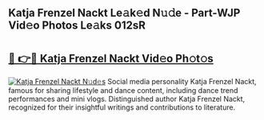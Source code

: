 ## Katja Frenzel Nackt Le𝚊k𝚎d N𝚞𝚍e - Part-WJP Vid𝚎o Photos Le𝚊ks 012sR

# <h2><a href="http://fb8wtr.evod.top/?m=Katja+Frenzel+Nackt">🔗 👉🔴 Katja Frenzel Nackt Vid𝚎o Ph𝚘t𝚘s</a></h2>

[![Katja Frenzel Nackt N𝚞d𝚎s](https://i.imgur.com/8V9OHl7.gif)](http://fb8wtr.evod.top/?m=Katja+Frenzel+Nackt)
Social media personality Katja Frenzel Nackt, famous for sharing lifestyle and dance content, including dance trend performances and mini vlogs. Distinguished author Katja Frenzel Nackt, recognized for their insightful writings and contributions to literature. 
